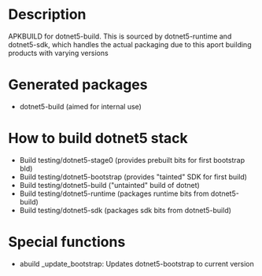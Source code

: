 # Description
APKBUILD for dotnet5-build. This is sourced by dotnet5-runtime and dotnet5-sdk,
which handles the actual packaging due to this aport building products with
varying versions

# Generated packages
* dotnet5-build (aimed for internal use)
 
# How to build dotnet5 stack
* Build testing/dotnet5-stage0 (provides prebuilt bits for first bootstrap bld)
* Build testing/dotnet5-bootstrap (provides "tainted" SDK for first build)
* Build testing/dotnet5-build ("untainted" build of dotnet)
* Build testing/dotnet5-runtime (packages runtime bits from dotnet5-build)
* Build testing/dotnet5-sdk (packages sdk bits from dotnet5-build)

# Special functions
* abuild _update_bootstrap: Updates dotnet5-bootstrap to current version
